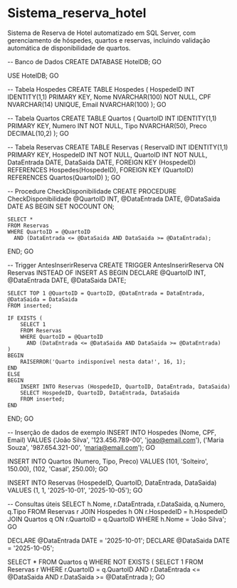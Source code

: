 # Sistema_reserva_hotel
Sistema de Reserva de Hotel automatizado em SQL Server, com gerenciamento de hóspedes, quartos e reservas, incluindo validação automática de disponibilidade de quartos.

-- Banco de Dados
CREATE DATABASE HotelDB;
GO

USE HotelDB;
GO

-- Tabela Hospedes
CREATE TABLE Hospedes (
    HospedeID INT IDENTITY(1,1) PRIMARY KEY,
    Nome NVARCHAR(100) NOT NULL,
    CPF NVARCHAR(14) UNIQUE,
    Email NVARCHAR(100)
);
GO

-- Tabela Quartos
CREATE TABLE Quartos (
    QuartoID INT IDENTITY(1,1) PRIMARY KEY,
    Numero INT NOT NULL,
    Tipo NVARCHAR(50),
    Preco DECIMAL(10,2)
);
GO

-- Tabela Reservas
CREATE TABLE Reservas (
    ReservaID INT IDENTITY(1,1) PRIMARY KEY,
    HospedeID INT NOT NULL,
    QuartoID INT NOT NULL,
    DataEntrada DATE,
    DataSaida DATE,
    FOREIGN KEY (HospedeID) REFERENCES Hospedes(HospedeID),
    FOREIGN KEY (QuartoID) REFERENCES Quartos(QuartoID)
);
GO

-- Procedure CheckDisponibilidade
CREATE PROCEDURE CheckDisponibilidade
    @QuartoID INT,
    @DataEntrada DATE,
    @DataSaida DATE
AS
BEGIN
    SET NOCOUNT ON;

    SELECT *
    FROM Reservas
    WHERE QuartoID = @QuartoID
      AND (DataEntrada <= @DataSaida AND DataSaida >= @DataEntrada);
END;
GO

-- Trigger AntesInserirReserva
CREATE TRIGGER AntesInserirReserva
ON Reservas
INSTEAD OF INSERT
AS
BEGIN
    DECLARE @QuartoID INT, @DataEntrada DATE, @DataSaida DATE;

    SELECT TOP 1 @QuartoID = QuartoID, @DataEntrada = DataEntrada, @DataSaida = DataSaida
    FROM inserted;

    IF EXISTS (
        SELECT 1
        FROM Reservas
        WHERE QuartoID = @QuartoID
          AND (DataEntrada <= @DataSaida AND DataSaida >= @DataEntrada)
    )
    BEGIN
        RAISERROR('Quarto indisponível nesta data!', 16, 1);
    END
    ELSE
    BEGIN
        INSERT INTO Reservas (HospedeID, QuartoID, DataEntrada, DataSaida)
        SELECT HospedeID, QuartoID, DataEntrada, DataSaida
        FROM inserted;
    END
END;
GO

-- Inserção de dados de exemplo
INSERT INTO Hospedes (Nome, CPF, Email)
VALUES 
('João Silva', '123.456.789-00', 'joao@email.com'),
('Maria Souza', '987.654.321-00', 'maria@email.com');
GO

INSERT INTO Quartos (Numero, Tipo, Preco)
VALUES
(101, 'Solteiro', 150.00),
(102, 'Casal', 250.00);
GO

INSERT INTO Reservas (HospedeID, QuartoID, DataEntrada, DataSaida)
VALUES (1, 1, '2025-10-01', '2025-10-05');
GO

-- Consultas úteis
SELECT h.Nome, r.DataEntrada, r.DataSaida, q.Numero, q.Tipo
FROM Reservas r
JOIN Hospedes h ON r.HospedeID = h.HospedeID
JOIN Quartos q ON r.QuartoID = q.QuartoID
WHERE h.Nome = 'João Silva';
GO

DECLARE @DataEntrada DATE = '2025-10-01';
DECLARE @DataSaida DATE = '2025-10-05';

SELECT * 
FROM Quartos q
WHERE NOT EXISTS (
    SELECT 1 
    FROM Reservas r
    WHERE r.QuartoID = q.QuartoID
      AND r.DataEntrada <= @DataSaida
      AND r.DataSaida >= @DataEntrada
);
GO

